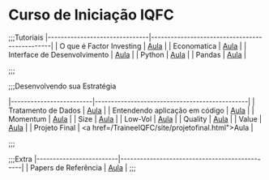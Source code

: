 Curso de Iniciação IQFC
======

;;;Tutoriais
|-------------------------------|-----------------------------------------------|
| O que é Factor Investing      |    <a href="/TraineeIQFC/site/factor.html">Aula</a>       |
| Economatica                   |    <a href="/TraineeIQFC/site/economatica.html">Aula</a>       |
| Interface de Desenvolvimento  |    <a href="/TraineeIQFC/site/interface.html">Aula</a>    |
| Python                        |    <a href="/TraineeIQFC/site/python.html">Aula</a>       |
| Pandas                        |    <a href="/TraineeIQFC/site/pandas.html">Aula</a>       |

;;;

;;;Desenvolvendo sua Estratégia

|-------------------------|-----------------------------------------------|
| Tratamento de Dados     |    <a href="/TraineeIQFC/site/dados.html">Aula</a>        |
| Entendendo aplicação em código |  <a href="/TraineeIQFC/site/codigo.html">Aula</a>  |
| Momentum                |    <a href="/TraineeIQFC/site/momentum.html">Aula</a>     |
| Size                    |    <a href="/TraineeIQFC/site/size.html">Aula</a>         |
| Low-Vol                 |    <a href="/TraineeIQFC/site/lowvol.html">Aula</a>       |
| Quality                 |    <a href="/TraineeIQFC/site/quality.html">Aula</a>      |
| Value                   |    <a href="/TraineeIQFC/site/value.html">Aula</a>        |
| Projeto Final           |    <a href=/TraineeIQFC/site/projetofinal.html">Aula</a> |

;;;

;;;Extra
|-------------------------|-----------------------------------------------|
| Papers de Referência    |    <a href="/TraineeIQFC/site/papers.html">Aula</a>       |
;;;
